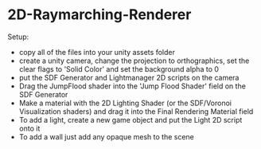 # 2D-Raymarching-Renderer
Setup:
* copy all of the files into your unity assets folder
* create a unity camera, change the projection to orthographics, set the clear flags to 'Solid Color' and set the background alpha to 0
* put the SDF Generator and Lightmanager 2D scripts on the camera
* Drag the JumpFlood shader into the 'Jump Flood Shader' field on the SDF Generator
* Make a material with the 2D Lighting Shader (or the SDF/Voronoi Visualization shaders) and drag it into the Final Rendering Material field
* To add a light, create a new game object and put the Light 2D script onto it
* To add a wall just add any opaque mesh to the scene